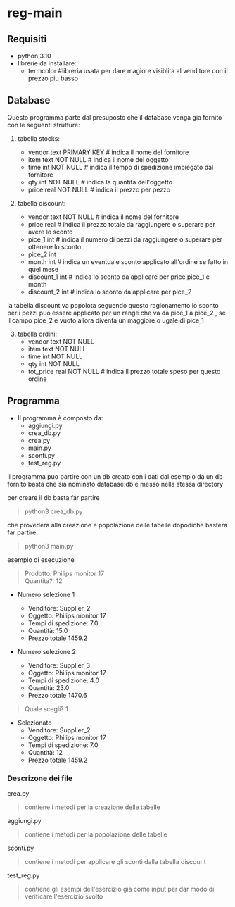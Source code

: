 # reg-main

## Requisiti
- python 3.10
- librerie da installare:
	* termcolor					#libreria usata per dare magiore visiblita al venditore con il prezzo piu basso

## Database

Questo programma parte dal presuposto che il database venga gia fornito con le seguenti strutture:
1. tabella stocks:
    - vendor text PRIMARY KEY 	# indica il nome del fornitore 
    - item text NOT NULL      	# indica il nome del oggetto
    - time int NOT NULL			# indica il tempo di spedizione impiegato dal fornitore
    - qty int NOT NULL			# indica la quantita dell'oggetto 
    - price real NOT NULL			# indica il prezzo per pezzo

2. tabella discount:
	- vendor text NOT NULL		# indica il nome del fornitore
	- price real					# indica il prezzo totale da raggiungere o superare per avere lo sconto 
	- pice_1 int					# indica il numero di pezzi da raggiungere  o superare per ottenere lo sconto
	- pice_2 int					
	- month int					# indica un eventuale sconto applicato all'ordine se fatto in quel mese
	- discount_1 int				# indica lo sconto da applicare per price,pice_1 e month
	- discount_2 int				# indica lo sconto da applicare per pice_2

la tabella discount va popolota seguendo questo ragionamento lo sconto per i pezzi puo essere applicato per un range che va da pice_1 a pice_2 ,
se il campo pice_2 e vuoto allora diventa un maggiore o ugale di pice_1

3. tabella ordini:
	- vendor text NOT NULL
	- item text NOT NULL
	- time int NOT NULL
	- qty int NOT NULL
	- tot_price real NOT NULL		# indica il prezzo totale speso per questo ordine

## Programma

* Il programma è composto da:
	- aggiungi.py
	- crea_db.py
	- crea.py
	- main.py
	- sconti.py
	- test_reg.py

il programma puo partire con un db creato con i dati dal esempio 
da un db fornito 
basta che sia nominato database.db e messo nella stessa directory


per creare il db basta far partire 

>python3 crea_db.py

che provedera alla creazione e popolazione delle tabelle
dopodiche bastera far partire 

>python3 main.py

esempio di esecuzione

>Prodotto: Philips monitor 17       
>Quantita?: 12


- Numero selezione 1 
	* Venditore: Supplier_2 
	* Oggetto: Philips monitor 17 
	* Tempi di spedizione: 7.0 
	* Quantità: 15.0 
	* Prezzo totale 1459.2

- Numero selezione 2
	* Venditore: Supplier_3
	* Oggetto: Philips monitor 17
	* Tempi di spedizione: 4.0
	* Quantità: 23.0
	* Prezzo totale 1470.6

>Quale scegli? 1

- Selezionato
	* Venditore: Supplier_2
	* Oggetto: Philips monitor 17
	* Tempi di spedizione: 7.0
	* Quantità: 12
	* Prezzo totale 1459.2

### Descrizone dei file
crea.py 

> contiene i metodi per la creazione delle tabelle 

aggiungi.py 

> contiene i metodi per la popolazione delle tabelle

sconti.py 

> contiene i metodi per applicare gli sconti dalla tabella discount

test_reg.py 

> contiene gli esempi dell'esercizio gia come input per dar modo di verificare l'esercizio svolto 
